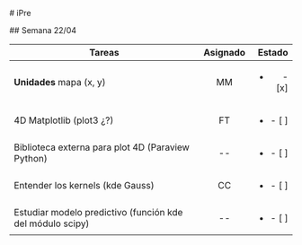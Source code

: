 # iPre

## Semana 22/04

| Tareas        | Asignado | Estado |
| ------------- |:--------:| ------:|
| **Unidades** mapa (x, y) | MM | <ul><li> - [x] </li></ul> |
| 4D Matplotlib (plot3 ¿?) | FT | <ul><li> - [ ] </li></ul> |
| Biblioteca externa para plot 4D  (Paraview Python) | -- | <ul><li> - [ ] </li></ul> |
| Entender los kernels (kde Gauss) | CC | <ul><li> - [ ] </li></ul> |
| Estudiar modelo predictivo (función kde del módulo scipy) | -- | <ul><li> - [ ] </li></ul> |
